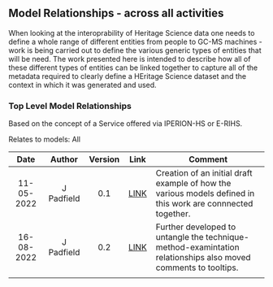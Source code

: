 ## Model Relationships - across all activities
When looking at the interoprability of Heritage Science data one needs to define a whole range of different entities from people to GC-MS machines - work is being carried out to define the various generic types of entities that will be need. The work presented here is intended to describe how all of these different types of entities can be linked together to capture all of the metadata required to clearly define a HEritage Science dataset and the context in which it was generated and used. 

### Top Level Model Relationships 
Based on the concept of a Service offered via IPERION-HS or E-RIHS.

Relates to models: All

| Date  | Author | Version | Link | Comment |
| :-----------: | :-----------: | :-----------: | :-----------: | ----------- |
| 11-05-2022 | J Padfield | 0.1 | [LINK](https://research.ng-london.org.uk/modelling/?data=eJytVctu2zAQPNuA%2F4HHBIjr5hNS1Gh8SGPYBnKmqbXNxiIVkrIboB9fPkRpKYlpD8nJ0c4s9zEcLhY%2FFK1OZPdtNl0reVS0LGFyopowaX8JM7meqCFcE0qqGCdzslovN6vnn%2FPH7R1Zzjerxy0Bw75M5P4XMPNHSAOz6RbUhbNcOt1EE4qtwf2Xr8BFiVSEMgZap%2BTF4iF8xeyXyBajnB2wk%2BBvda5K08YT2vKt5pWHZirlwIDIA4EWmPCfwJxkkSGXPui6tA0zKGoFRBtqwOMKyWr3o216HUH5qTXxAXUltOGmNlyK3NA4glBmpGrID%2B53ftI2eIe5vhtQupfFVh8%2BZkofY2y5yWrKhaozZRD39JuWXFBfwYCHCgaEGyTZ0rI6w5Afz9UhPuA97wdaRkcGPfRujM80zmiO6Uv%2BCai2ux1o8QXJqUPApVs%2Fms3%2FjMUuMJfpOzWUeBlqzcUxU0fhUFWHSjLwIzf0THZSnnP0BmIcJBnChl6JK2GUqGzQnTwpeKk7l3FFQJGnVS2kT14JA6pSYD6icwTqJ3Bb%2B5y%2FkAsrIHjWe%2BW8Z4IW3EorAQSBIuNMoo0XpxaTIIKLhSqae5zEg0eE29u3mw%2BA%2FpKjO5dA3RcHGNzsEdTnThqXVMCBC9DEnOxxyipTWGWeJWuuii3Agz0tvnOHAygrh%2F07ubm3Kib3t6HvIeTCaYMRt5P2We5wtdMlFwkmrCoi7DCi2WOoPTLurHmBSvpq27AJ3WN187XJ1z5v%2F8Dha4sfxc493MQcIx7fvrfdW88FO9dFM8zEcQ5dh1GqI7QWk%2Bgdu5u1jFfinbkrpK%2BflOEnPJgZRjCqFLcgWZtupaJd6Zg8vT4cBa0j9oVTW%2B8paoYLiA6HvK4WBairHXaH6tnw0JdRV6Lrqo%2FqHR%2Fkhfxy4J%2FY7CjaR98pZ9O%2FoGV3rg%3D%3D) | Creation of an initial draft example of how the various models defined in this work are connnected together.|
| 16-08-2022 | J Padfield | 0.2 | [LINK](https://research.ng-london.org.uk/modelling/?data=eJy1V11v2jAUfQ4S%2F8HSXlqpjK9umvbWamzlYWtVKu1xMo4h3hI7dRzaSvz4XSeO48RGgLT1iXLPOb7fNuPxN4nzBD3dog17jaJoOBgOVlTuGKGREiJVLI9eEqwQKxBGhbGI9W9K1J4LRVs4IGJByoxyRWPEOLqYIiXQ9DL6TlUiYrRSWFFtfjeaRvsG2wokuEDqLYeDKUk4ey5ptNf%2Ftwix2VAJ4uu3VvyGKCErRaw%2F%2BeAdwwbNL6OvJY8Z36IHKbYSZxkcUQfT8srCdR84gNUIH5lLsWMxhcwQQotCwy8mhnQjScJ2jrx%2Fsp%2FfvLGhEVo%2BLB6X9z9Gd6srtBg9Lu9WiCryPjJZHw5CWQVniGRrcEklFEEkSGzaQJ7gQIR5jBbPJcs1p3UvYAv4xyipJKkFDQfjcYBra4mx%2BjyfTCaz2Wz%2BqWqvJp3B8LUFCWkyGrVor7vaDjAQ9JBi7vZV5%2FvmtJs4RkRkxvcOJGWFKpCkKd1hrtpS3q%2B75T%2BJ1NR%2FOGi72Y%2B4tR2qqM%2FJahQkCfJFaFxKioqGEjXhmzax09Ho%2FGx0OKrm5QpyWSimSsUEr0SpLASPKqMRWbzijHFcIVZM0ZAYdTCFxuQpJrRZETjLU9rlNgEVtc3jmKwHjqrr0FtClYqPNvJdsBPPsVAgIRnFBeS4yi7dtan9ghXW06wbFQY7cHasEXmL6LDZlimcIj07Iaoxa0vX%2BUf8gvTRHkmCQZ8YxSwrDNi4BxMTpOTW3CcuYcxkLqk6RGUOoE%2FWO%2BHf%2FDU3Ul3EemRgq8AKaqayl8kOJLCX%2FptzdXPHdMO42b5CgmMcHEsFMc20iUwkXRY4XWEglcK5Nm2E2mW7BzlJy9gc0elUZ9E7TI9nQe4UdGeilgVv6m027WBrl48R2vXXRZ7zSJi5y9wVIVhKppNVqvYpwO1TYGafAp7bxzLtngLDEZdEB9XA7Oh1gYF3izOmcO1T%2BULdu6G%2FOfxdck6a5m6a%2BkK9IOrXjLsSTG%2B5X7mjjZ2G8XaCf9yRysxtZULVDj9eJocfLyGZ%2BflvIG9NOiWbuiWzCajrvq%2F2%2BQmlPsAL2c4p%2FLVX%2BJ6YX%2FxDJewRj5Tx2pbxxMR1er2%2FOvJUMHhC2ZTdYvJnKwVoVaL1jwW4XH6tedjbEyRmjkRAPy%2FX8I5Lql8WTZAfbJABtRDhoyUMB38B9Odiqg%3D%3D) |Further developed to untangle the technique-method-examintation relationships also moved comments to tooltips.|
| <img width=120/> |<img width=90/> | <img width=60/> | <img width=60/> | |
